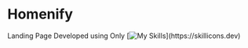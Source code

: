 # Homenify

Landing Page Developed using Only
[![My Skills](https://skillicons.dev/icons?i=html,css,)](https://skillicons.dev)
